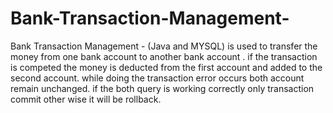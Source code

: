 # Bank-Transaction-Management-
Bank Transaction Management - (Java and MYSQL) is used to transfer the money from one bank account to another bank account .
if the transaction is competed the money is deducted from the first account and added to the second account.
while doing the transaction error occurs both account remain unchanged.
if the both query is working correctly only transaction commit other wise it will be rollback.
